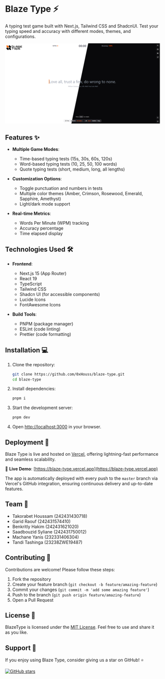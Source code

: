 # Blaze Type ⚡

A typing test game built with Next.js, Tailwind CSS and ShadcnUI. Test your typing speed and accuracy with different modes, themes, and configurations.

![Blaze Type Screenshot](screenshot.jpg)

## Features ✨

- **Multiple Game Modes**:
  - Time-based typing tests (15s, 30s, 60s, 120s)
  - Word-based typing tests (10, 25, 50, 100 words)
  - Quote typing tests (short, medium, long, all lengths)
  
- **Customization Options**:
  - Toggle punctuation and numbers in tests
  - Multiple color themes (Amber, Crimson, Rosewood, Emerald, Sapphire, Amethyst)
  - Light/dark mode support
  
- **Real-time Metrics**:
  - Words Per Minute (WPM) tracking
  - Accuracy percentage
  - Time elapsed display
  
## Technologies Used 🛠️

- **Frontend**:
  - Next.js 15 (App Router)
  - React 19
  - TypeScript
  - Tailwind CSS
  - Shadcn UI (for accessible components)
  - Lucide Icons
  - FontAwesome Icons

- **Build Tools**:
  - PNPM (package manager)
  - ESLint (code linting)
  - Prettier (code formatting)

## Installation 💻

1. Clone the repository:

   ```bash
   git clone https://github.com/0xHouss/blaze-type.git
   cd blaze-type
   ```

2. Install dependencies:

   ```bash
   pnpm i
   ```

3. Start the development server:

   ```bash
   pnpm dev
   ```

4. Open [http://localhost:3000](http://localhost:3000) in your browser.

## Deployment 🚀

Blaze Type is live and hosted on [Vercel](https://vercel.com), offering lightning-fast performance and seamless scalability.

🔗 **Live Demo**: [https://blaze-type.vercel.app](https://blaze-type.vercel.app)

The app is automatically deployed with every push to the `master` branch via Vercel's GitHub integration, ensuring continuous delivery and up-to-date features.

## Team 👥

- Takorabet Houssam (242431430718)
- Garid Raouf (242431574410)
- Benkritly Hakim (242431621020)
- Saadbouzid Syliane (242431750012)
- Machane Yanis (232331406304)
- Tandi Tashinga (23238ZWE19487)

## Contributing 🤝

Contributions are welcome! Please follow these steps:

1. Fork the repository
2. Create your feature branch (`git checkout -b feature/amazing-feature`)
3. Commit your changes (`git commit -m 'add some amazing feature'`)
4. Push to the branch (`git push origin feature/amazing-feature`)
5. Open a Pull Request

## License 📄

BlazeType is licensed under the [MIT License](/LICENSE). Feel free to use and share it as you like.

## Support 💖

If you enjoy using Blaze Type, consider giving us a star on GitHub! ⭐

[![GitHub stars](https://img.shields.io/github/stars/0xHouss/blaze-type?style=social)](https://github.com/0xHouss/blaze-type/stargazers)
